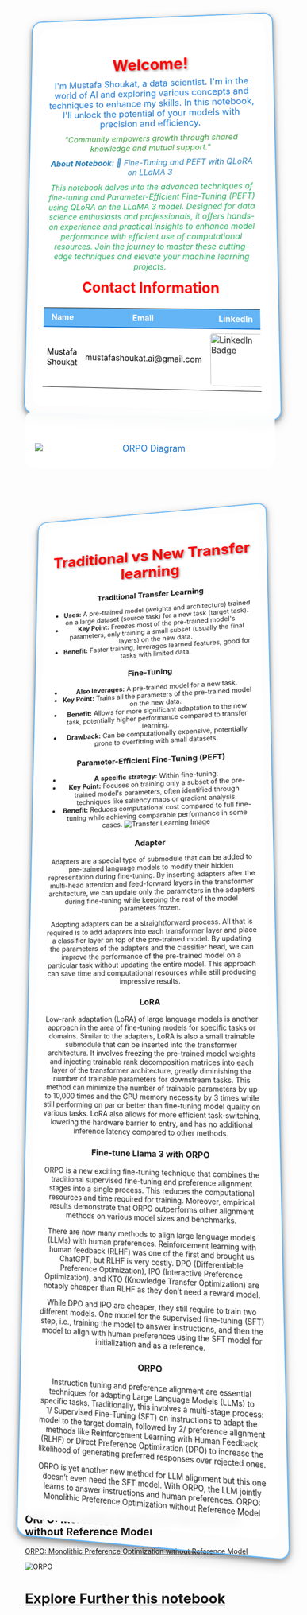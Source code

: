 <div style="position: relative; text-align: center; background-image: url('https://media.licdn.com/dms/image/D4D35AQHj1_GYdHxDig/profile-framedphoto-shrink_400_400/0/1718974840314?e=1720130400&v=beta&t=87mIwnblVeilRNWe6W2wAKfCsKKq-LJADFMm5yarCUI'); background-size: 70%; background-position: center; border-radius: 20px; border: 2px solid #64B5F6; padding: 15px; box-shadow: 0px 4px 8px rgba(0, 0, 0, 0.4), 0px 6px 20px rgba(0, 0, 0, 0.19); transform: perspective(1000px) rotateX(5deg) rotateY(-5deg); transition: transform 0.5s ease-in-out;">
    <div style="position: relative; z-index: 1; background-color: rgba(255, 255, 255, 0.9); backdrop-filter: blur(10px); border-radius: 20px; padding: 20px;">
        <h1 style="color: red; text-shadow: 2px 2px 4px rgba(0, 0, 0, 0.4); font-weight: bold; margin-bottom: 10px; font-size: 32px;">Welcome!</h1>
        <p style="color: #1976D2; font-size: 18px; margin: 10px 0;">
            I'm Mustafa Shoukat, a data scientist. I'm in the world of AI and exploring various concepts and techniques to enhance my skills. In this notebook, I'll unlock the potential of your models with precision and efficiency.
        </p>
        <p style="color: #37983B; font-size: 16px; font-style: italic; margin: 10px 0;">
            "Community empowers growth through shared knowledge and mutual support."
        </p>
        <p style="color: #2980B9; font-size: 16px; font-style: italic; margin: 10px 0;">
            <strong>About Notebook:</strong> 🧠 Fine-Tuning and PEFT with QLoRA on LLaMA 3
        </p>
        <p style="color: #27AE60; font-size: 16px; font-style: italic; margin: 10px 0;">
            This notebook delves into the advanced techniques of fine-tuning and Parameter-Efficient Fine-Tuning (PEFT) using QLoRA on the LLaMA 3 model. Designed for data science enthusiasts and professionals, it offers hands-on experience and practical insights to enhance model performance with efficient use of computational resources. Join the journey to master these cutting-edge techniques and elevate your machine learning projects.
        </p>
        <h2 style="color: red; margin-top: 15px; font-size: 28px;">Contact Information</h2>
        <table style="width: 100%; margin-top: 15px; border-collapse: collapse;">
            <tr style="background-color: #64B5F6; color: #ffffff;">
                <th style="padding: 8px; border-bottom: 2px solid #1976D2;">Name</th>
                <th style="padding: 8px; border-bottom: 2px solid #1976D2;">Email</th>
                <th style="padding: 8px; border-bottom: 2px solid #1976D2;">LinkedIn</th>
                <th style="padding: 8px; border-bottom: 2px solid #1976D2;">GitHub</th>
                <th style="padding: 8px; border-bottom: 2px solid #1976D2;">Kaggle</th>
            </tr>
            <tr style="background-color: #FFFFFF; color: #000000;">
                <td style="padding: 8px;">Mustafa Shoukat</td>
                <td style="padding: 8px;">mustafashoukat.ai@gmail.com</td>
                <td style="padding: 8px;">
                    <a href="https://www.linkedin.com/in/mustafashoukat/" target="_blank">
                        <img src="https://img.shields.io/badge/LinkedIn-0e76a8.svg?style=for-the-badge&logo=LinkedIn&logoColor=white" alt="LinkedIn Badge" style="border-radius: 5px; width: 100px;">
                    </a>
                </td>
                <td style="padding: 8px;">
                    <a href="https://github.com/Mustafa-Shoukat1" target="_blank">
                        <img src="https://img.shields.io/badge/GitHub-171515.svg?style=for-the-badge&logo=GitHub&logoColor=white" alt="GitHub Badge" style="border-radius: 5px; width: 100px;">
                    </a>
                </td>
                <td style="padding: 8px;">
                    <a href="https://www.kaggle.com/mustafashoukat" target="_blank">
                        <img src="https://img.shields.io/badge/Kaggle-20beff.svg?style=for-the-badge&logo=Kaggle&logoColor=white" alt="Kaggle Badge" style="border-radius: 5px; width: 100px;">
                    </a>
                </td>
            </tr>
        </table>
    </div>
</div>


<div style="position: relative; z-index: 1; background-color: rgba(255, 255, 255, 0.9); backdrop-filter: blur(10px); border-radius: 20px; padding: 20px;">
    <h1 style="color: red; text-shadow: 2px 2px 4px rgba(0, 0, 0, 0.4); font-weight: bold; margin-bottom: 10px; font-size: 32px; text-align: center;"></h1>
    <p style="color: #1976D2; font-size: 18px; margin: 10px 0; text-align: center;">
        <img src="https://miro.medium.com/v2/resize:fit:1200/1*rOW5plKBuMlGgpD0SO8nZA.png" alt="ORPO Diagram" style="display: block; margin: 0 auto; max-width: 100%; height: auto;"/>
    </p>
</div>

<div style="position: relative; text-align: center; background-image: url('https://th.bing.com/th/id/OIP.zzdnmTrMMKuSlTl7PPSZWwHaE8?rs=1&pid=ImgDetMain'); background-size: 70%; background-position: center; border-radius: 20px; border: 2px solid #64B5F6; padding: 15px; box-shadow: 0px 4px 8px rgba(0, 0, 0, 0.4), 0px 6px 20px rgba(0, 0, 0, 0.19); transform: perspective(1000px) rotateX(5deg) rotateY(-5deg); transition: transform 0.5s ease-in-out;">
    <div style="position: relative; z-index: 1; background-color: rgba(255, 255, 255, 0.9); backdrop-filter: blur(10px); border-radius: 20px; padding: 20px;">
        <h1 style="color: red; text-shadow: 2px 2px 4px rgba(0, 0, 0, 0.4); font-weight: bold; margin-bottom: 10px; font-size: 32px;">Traditional vs New Transfer learning</h1>
        <p style="color: #1976D2; font-size: 18px; margin: 10px 0;">

### Traditional Transfer Learning
- **Uses:** A pre-trained model (weights and architecture) trained on a large dataset (source task) for a new task (target task).
- **Key Point:** Freezes most of the pre-trained model's parameters, only training a small subset (usually the final layers) on the new data.
- **Benefit:** Faster training, leverages learned features, good for tasks with limited data.

### Fine-Tuning
- **Also leverages:** A pre-trained model for a new task.
- **Key Point:** Trains all the parameters of the pre-trained model on the new data.
- **Benefit:** Allows for more significant adaptation to the new task, potentially higher performance compared to transfer learning.
- **Drawback:** Can be computationally expensive, potentially prone to overfitting with small datasets.

### Parameter-Efficient Fine-Tuning (PEFT)
- **A specific strategy:** Within fine-tuning.
- **Key Point:** Focuses on training only a subset of the pre-trained model's parameters, often identified through techniques like saliency maps or gradient analysis.
- **Benefit:** Reduces computational cost compared to full fine-tuning while achieving comparable performance in some cases.
![Transfer Learning Image](https://assets.isu.pub/document-structure/230601111519-67cde4fe1c7eba3b19bcb148f484d14a/v1/5875b3596bd87a85183be5a114dd4fd0.jpeg)


### Adapter
Adapters are a special type of submodule that can be added to pre-trained language models to modify their hidden representation during fine-tuning. By inserting adapters after the multi-head attention and feed-forward layers in the transformer architecture, we can update only the parameters in the adapters during fine-tuning while keeping the rest of the model parameters frozen.

Adopting adapters can be a straightforward process. All that is required is to add adapters into each transformer layer and place a classifier layer on top of the pre-trained model. By updating the parameters of the adapters and the classifier head, we can improve the performance of the pre-trained model on a particular task without updating the entire model. This approach can save time and computational resources while still producing impressive results.

### LoRA
Low-rank adaptation (LoRA) of large language models is another approach in the area of fine-tuning models for specific tasks or domains. Similar to the adapters, LoRA is also a small trainable submodule that can be inserted into the transformer architecture. It involves freezing the pre-trained model weights and injecting trainable rank decomposition matrices into each layer of the transformer architecture, greatly diminishing the number of trainable parameters for downstream tasks. This method can minimize the number of trainable parameters by up to 10,000 times and the GPU memory necessity by 3 times while still performing on par or better than fine-tuning model quality on various tasks. LoRA also allows for more efficient task-switching, lowering the hardware barrier to entry, and has no additional inference latency compared to other methods.

### Fine-tune Llama 3 with ORPO
ORPO is a new exciting fine-tuning technique that combines the traditional supervised fine-tuning and preference alignment stages into a single process. This reduces the computational resources and time required for training. Moreover, empirical results demonstrate that ORPO outperforms other alignment methods on various model sizes and benchmarks.

There are now many methods to align large language models (LLMs) with human preferences. Reinforcement learning with human feedback (RLHF) was one of the first and brought us ChatGPT, but RLHF is very costly. DPO (Differentiable Preference Optimization), IPO (Interactive Preference Optimization), and KTO (Knowledge Transfer Optimization) are notably cheaper than RLHF as they don’t need a reward model.

While DPO and IPO are cheaper, they still require to train two different models. One model for the supervised fine-tuning (SFT) step, i.e., training the model to answer instructions, and then the model to align with human preferences using the SFT model for initialization and as a reference.

### ORPO
Instruction tuning and preference alignment are essential techniques for adapting Large Language Models (LLMs) to specific tasks. Traditionally, this involves a multi-stage process: 1/ Supervised Fine-Tuning (SFT) on instructions to adapt the model to the target domain, followed by 2/ preference alignment methods like Reinforcement Learning with Human Feedback (RLHF) or Direct Preference Optimization (DPO) to increase the likelihood of generating preferred responses over rejected ones.


ORPO is yet another new method for LLM alignment but this one doesn’t even need the SFT model. With ORPO, the LLM jointly learns to answer instructions and human preferences.
ORPO: Monolithic Preference Optimization without Reference Model
        </p>
    </div>
</div>

## ORPO: Monolithic Preference Optimization without Reference Model

[ORPO: Monolithic Preference Optimization without Reference Model](https://arxiv.org/abs/2403.07691)

![ORPO](https://th.bing.com/th/id/OIP.PhVMLEGxFypiLHcfdfD9IwHaCz?rs=1&pid=ImgDetMain)


# [Explore Further this notebook](https://www.kaggle.com/code/mustafashoukat/fine-tuning-and-peft-with-qlora-on-llama-3)  
